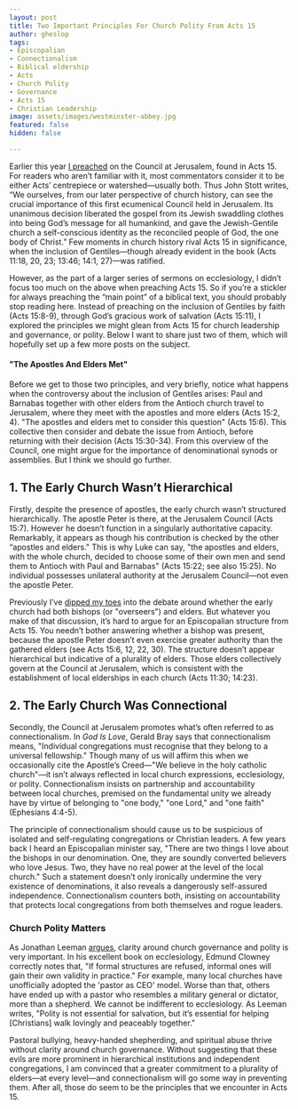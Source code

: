 ```yaml
---
layout: post
title: Two Important Principles For Church Polity From Acts 15
author: gheslop
tags:
- Episcopalian
- Connectionalism
- Biblical eldership
- Acts
- Church Polity
- Governance
- Acts 15
- Christian Leadership
image: assets/images/westminster-abbey.jpg
featured: false
hidden: false

---
```

Earlier this year [I preached](https://www.youtube.com/watch?v=0nQ6rQ2M7WA&t=1222s "The Connected Church") on the Council at Jerusalem, found in Acts 15. For readers who aren’t familiar with it, most commentators consider it to be either Acts’ centrepiece or watershed—usually both. Thus John Stott writes, “We ourselves, from our later perspective of church history, can see the crucial importance of this first ecumenical Council held in Jerusalem. Its unanimous decision liberated the gospel from its Jewish swaddling clothes into being God’s message for all humankind, and gave the Jewish-Gentile church a self-conscious identity as the reconciled people of God, the one body of Christ.” Few moments in church history rival Acts 15 in significance, when the inclusion of Gentiles—though already evident in the book (Acts 11:18, 20, 23; 13:46; 14:1, 27)—was ratified.

However, as the part of a larger series of sermons on ecclesiology, I didn’t focus too much on the above when preaching Acts 15. So if you’re a stickler for always preaching the “main point” of a biblical text, you should probably stop reading here. Instead of preaching on the inclusion of Gentiles by faith (Acts 15:8-9), through God’s gracious work of salvation (Acts 15:11), I explored the principles we might glean from Acts 15 for church leadership and governance, or polity. Below I want to share just two of them, which will hopefully set up a few more posts on the subject.

#### "The Apostles And Elders Met"

Before we get to those two principles, and very briefly, notice what happens when the controversy about the inclusion of Gentiles arises: Paul and Barnabas together with other elders from the Antioch church travel to Jerusalem, where they meet with the apostles and more elders (Acts 15:2, 4). "The apostles and elders met to consider this question" (Acts 15:6). This collective then consider and debate the issue from Antioch, before returning with their decision (Acts 15:30-34). From this overview of the Council, one might argue for the importance of denominational synods or assemblies. But I think we should go further.

## 1. The Early Church Wasn’t Hierarchical

Firstly, despite the presence of apostles, the early church wasn’t structured hierarchically. The apostle Peter is there, at the Jerusalem Council (Acts 15:7). However he doesn’t function in a singularly authoritative capacity. Remarkably, it appears as though his contribution is checked by the other “apostles and elders." This is why Luke can say, "the apostles and elders, with the whole church, decided to choose some of their own men and send them to Antioch with Paul and Barnabas" (Acts 15:22; see also 15:25). No individual possesses unilateral authority at the Jerusalem Council—not even the apostle Peter.

Previously I’ve [dipped my toes](https://rekindle.co.za/content/pastor-you-are-a-shepherd-not-a-rancher/ "Shepherds not Ranchers") into the debate around whether the early church had both bishops (or "overseers") and elders. But whatever you make of that discussion, it’s hard to argue for an Episcopalian structure from Acts 15. You needn’t bother answering whether a bishop was present, because the apostle Peter doesn’t even exercise greater authority than the gathered elders (see Acts 15:6, 12, 22, 30). The structure doesn’t appear hierarchical but indicative of a plurality of elders. Those elders collectively govern at the Council at Jerusalem, which is consistent with the establishment of local elderships in each church (Acts 11:30; 14:23).

## 2. The Early Church Was Connectional

Secondly, the Council at Jerusalem promotes what’s often referred to as connectionalism. In _God Is Love_, Gerald Bray says that connectionalism means, "Individual congregations must recognise that they belong to a universal fellowship." Though many of us will affirm this when we occasionally cite the Apostle’s Creed—"We believe in the holy catholic church"—it isn’t always reflected in local church expressions, ecclesiology, or polity. Connectionalism insists on partnership and accountability between local churches, premised on the fundamental unity we already have by virtue of belonging to "one body," "one Lord," and "one faith" (Ephesians 4:4-5).

The principle of connectionalism should cause us to be suspicious of isolated and self-regulating congregations or Christian leaders. A few years back I heard an Episcopalian minister say, "There are two things I love about the bishops in our denomination. One, they are soundly converted believers who love Jesus. Two, they have no real power at the level of the local church." Such a statement doesn’t only ironically undermine the very existence of denominations, it also reveals a dangerously self-assured independence. Connectionalism counters both, insisting on accountability that protects local congregations from both themselves and rogue leaders.

### Church Polity Matters

As Jonathan Leeman [argues](https://www.9marks.org/article/an-ecclesiological-take-on-the-rise-and-fall-of-mars-hill/ "Ecclesiology and Mars Hill"), clarity around church governance and polity is very important. In his excellent book on ecclesiology, Edmund Clowney correctly notes that, "If formal structures are refused, informal ones will gain their own validity in practice." For example, many local churches have unofficially adopted the 'pastor as CEO' model. Worse than that, others have ended up with a pastor who resembles a military general or dictator, more than a shepherd. We cannot be indifferent to ecclesiology. As Leeman writes, "Polity is not essential for salvation, but it’s essential for helping \[Christians\] walk lovingly and peaceably together."

Pastoral bullying, heavy-handed shepherding, and spiritual abuse thrive without clarity around church governance. Without suggesting that these evils are more prominent in hierarchical institutions and independent congregations, I am convinced that a greater commitment to a plurality of elders—at every level—and connectionalism will go some way in preventing them. After all, those do seem to be the principles that we encounter in Acts 15.